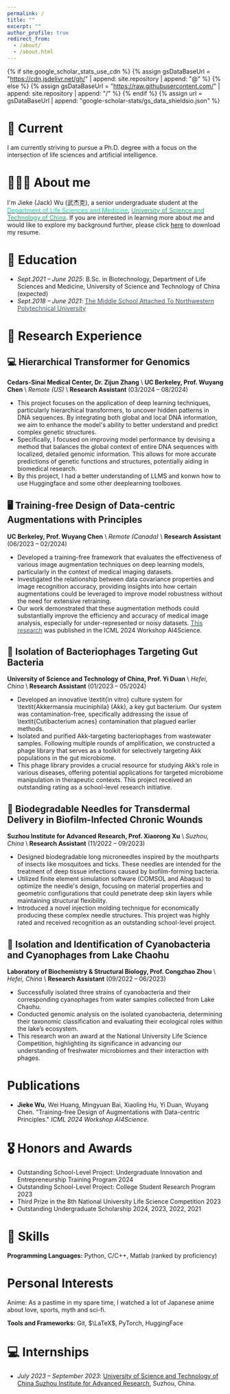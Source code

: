 ```yaml
---
permalink: /
title: ""
excerpt: ""
author_profile: true
redirect_from: 
  - /about/
  - /about.html
---
```


{% if site.google_scholar_stats_use_cdn %}
{% assign gsDataBaseUrl = "https://cdn.jsdelivr.net/gh/" | append: site.repository | append: "@" %}
{% else %}
{% assign gsDataBaseUrl = "https://raw.githubusercontent.com/" | append: site.repository | append: "/" %}
{% endif %}
{% assign url = gsDataBaseUrl | append: "google-scholar-stats/gs_data_shieldsio.json" %}

<span class='anchor' id='about-me'></span>

# 🍭 Current
I am currently striving to pursue a Ph.D. degree with a focus on the intersection of life sciences and artificial intelligence.

# 👨🏼‍🎓 About me
I'm Jieke (Jack) Wu (武杰克), a senior undergraduate student at the [<span style="color:#1bd1a5;">Department of Life Sciences and Medicine</span>](http://enbiomed.ustc.edu.cn/main.htm), [<span style="color:#21a675;">University of Science and Technology of China</span>](https://www.ustc.edu.cn/). If you are interested in learning more about me and would like to explore my background further, please click [here](https://github.com/a-green-hand-jack/CV/raw/master/Jieke%20Wu's%20resume.pdf) to download my resume.

# 📖 Education

- *Sept.2021 – June 2025*: B.Sc. in Biotechnology, Department of Life Sciences and Medicine, University of Science and Technology of China (expected)
- *Sept.2018 – June 2021*: [<span style="color:#41555d;">The Middle School Attached To Northwestern Polytechnical University</span>](http://www.xgdfz.com/)

# 🧪 Research Experience

## 💻 Hierarchical Transformer for Genomics
**Cedars-Sinai Medical Center, Dr. Zijun Zhang** \\
**UC Berkeley, Prof. Wuyang Chen** \\
*Remote (US)* \\
**Research Assistant** (03/2024 – 08/2024)
- This project focuses on the application of deep learning techniques, particularly hierarchical transformers, to uncover hidden patterns in DNA sequences. By integrating both global and local DNA information, we aim to enhance the model's ability to better understand and predict complex genetic structures.
- Specifically, I focused on improving model performance by devising a method that balances the global context of entire DNA sequences with localized, detailed genomic information. This allows for more accurate predictions of genetic functions and structures, potentially aiding in biomedical research.
- By this project, I had a better understanding of LLMS and konwn how to use Huggingface and some other deeplearning toolboxes.

## 🖥 Training-free Design of Data-centric Augmentations with Principles
**UC Berkeley, Prof. Wuyang Chen** \\
*Remote (Canada)* \\
**Research Assistant** (06/2023 – 02/2024)
- Developed a training-free framework that evaluates the effectiveness of various image augmentation techniques on deep learning models, particularly in the context of medical imaging datasets.
- Investigated the relationship between data covariance properties and image recognition accuracy, providing insights into how certain augmentations could be leveraged to improve model robustness without the need for extensive retraining.
- Our work demonstrated that these augmentation methods could substantially improve the efficiency and accuracy of medical image analysis, especially for under-represented or noisy datasets. [<span style="color:#41555d;">This research</span>](https://openreview.net/forum?id=kmAdBRaShI) was published in the ICML 2024 Workshop AI4Science.

## 🐀 Isolation of Bacteriophages Targeting Gut Bacteria
**University of Science and Technology of China, Prof. Yi Duan** \\
*Hefei, China* \\
**Research Assistant** (01/2023 – 05/2024)
- Developed an innovative \textit{in vitro} culture system for \textit{Akkermansia muciniphila} (Akk), a key gut bacterium. Our system was contamination-free, specifically addressing the issue of \textit{Cutibacterium acnes} contamination that plagued earlier methods.
- Isolated and purified Akk-targeting bacteriophages from wastewater samples. Following multiple rounds of amplification, we constructed a phage library that serves as a toolkit for selectively targeting Akk populations in the gut microbiome.
- This phage library provides a crucial resource for studying Akk’s role in various diseases, offering potential applications for targeted microbiome manipulation in therapeutic contexts. This project received an outstanding rating as a school-level research initiative.

## 🦟 Biodegradable Needles for Transdermal Delivery in Biofilm-Infected Chronic Wounds
**Suzhou Institute for Advanced Research, Prof. Xiaorong Xu** \\
*Suzhou, China* \\
**Research Assistant** (11/2022 – 09/2023)
- Designed biodegradable long microneedles inspired by the mouthparts of insects like mosquitoes and ticks. These needles are intended for the treatment of deep tissue infections caused by biofilm-forming bacteria.
- Utilized finite element simulation software (COMSOL and Abaqus) to optimize the needle's design, focusing on material properties and geometric configurations that could penetrate deep skin layers while maintaining structural flexibility.
- Introduced a novel injection molding technique for economically producing these complex needle structures. This project was highly rated and received recognition as an outstanding school-level project.

## 🦠 Isolation and Identification of Cyanobacteria and Cyanophages from Lake Chaohu
**Laboratory of Biochemistry & Structural Biology, Prof. Congzhao Zhou** \\
*Hefei, China* \\
**Research Assistant** (09/2022 – 06/2023)
- Successfully isolated three strains of cyanobacteria and their corresponding cyanophages from water samples collected from Lake Chaohu.
- Conducted genomic analysis on the isolated cyanobacteria, determining their taxonomic classification and evaluating their ecological roles within the lake’s ecosystem.
- This research won an award at the National University Life Science Competition, highlighting its significance in advancing our understanding of freshwater microbiomes and their interaction with phages.

# Publications
- **Jieke Wu**, Wei Huang, Mingyuan Bai, Xiaoling Hu, Yi Duan, Wuyang Chen. "Training-free Design of Augmentations with Data-centric Principles." *ICML 2024 Workshop AI4Science*.

# 🎖 Honors and Awards
- Outstanding School-Level Project: Undergraduate Innovation and Entrepreneurship Training Program 2024
- Outstanding School-Level Project: College Student Research Program 2023
- Third Prize in the 8th National University Life Science Competition 2023
- Outstanding Undergraduate Scholarship 2024, 2023, 2022, 2021

# 🧭 Skills

**Programming Languages:** Python, C/C++, Matlab (ranked by proficiency)

# Personal Interests
Anime: As a pastime in my spare time, I watched a lot of Japanese anime about love, sports, myth and sci-fi.

**Tools and Frameworks:** Git, $\LaTeX$, PyTorch, HuggingFace

# 💻 Internships
- *July 2023 – September 2023*: [University of Science and Technology of China Suzhou Institute for Advanced Research](https://sz.ustc.edu.cn/index.html), Suzhou, China.

